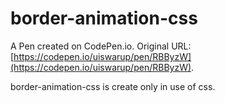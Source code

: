 # border-animation-css

A Pen created on CodePen.io. Original URL: [https://codepen.io/uiswarup/pen/RBByzW](https://codepen.io/uiswarup/pen/RBByzW).

border-animation-css is create only in use of css.
